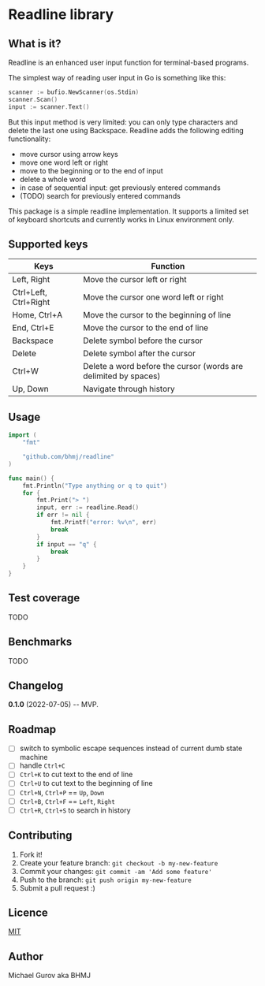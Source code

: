# Readline library

## What is it?

Readline is an enhanced user input function for terminal-based programs.  

The simplest way of reading user input in Go is something like this:  
```Go
scanner := bufio.NewScanner(os.Stdin)
scanner.Scan()
input := scanner.Text()
```
But this input method is very limited: you can only type characters and delete the last one using Backspace. Readline adds the following editing functionality:  
* move cursor using arrow keys
* move one word left or right
* move to the beginning or to the end of input
* delete a whole word
* in case of sequential input: get previously entered commands
* (TODO) search for previously entered commands

This package is a simple readline implementation. It supports a limited set of keyboard shortcuts and currently works in Linux environment only.

## Supported keys

Keys | Function
---|---
Left, Right | Move the cursor left or right
Ctrl+Left, Ctrl+Right | Move the cursor one word left or right
Home, Ctrl+A | Move the cursor to the beginning of line
End, Ctrl+E |  Move the cursor to the end of line
Backspace | Delete symbol before the cursor
Delete | Delete symbol after the cursor
Ctrl+W | Delete a word before the cursor (words are delimited by spaces)
Up, Down | Navigate through history

## Usage

```Go
import (
    "fmt"

    "github.com/bhmj/readline"
)

func main() {
    fmt.Println("Type anything or q to quit")
    for {
        fmt.Print("> ")
	    input, err := readline.Read()
	    if err != nil {
			fmt.Printf("error: %v\n", err)
		    break
        }
    	if input == "q" {
            break
        }
    }
}
```

## Test coverage

TODO

## Benchmarks

TODO

## Changelog

**0.1.0** (2022-07-05) -- MVP.

## Roadmap

- [ ] switch to symbolic escape sequences instead of current dumb state machine
- [ ] handle `Ctrl+C`
- [ ] `Ctrl+K` to cut text to the end of line
- [ ] `Ctrl+U` to cut text to the beginning of line
- [ ] `Ctrl+N`, `Ctrl+P` == `Up`, `Down`
- [ ] `Ctrl+B`, `Ctrl+F` == `Left`, `Right`
- [ ] `Ctrl+R`, `Ctrl+S` to search in history

## Contributing

1. Fork it!
2. Create your feature branch: `git checkout -b my-new-feature`
3. Commit your changes: `git commit -am 'Add some feature'`
4. Push to the branch: `git push origin my-new-feature`
5. Submit a pull request :)

## Licence

[MIT](http://opensource.org/licenses/MIT)

## Author

Michael Gurov aka BHMJ
